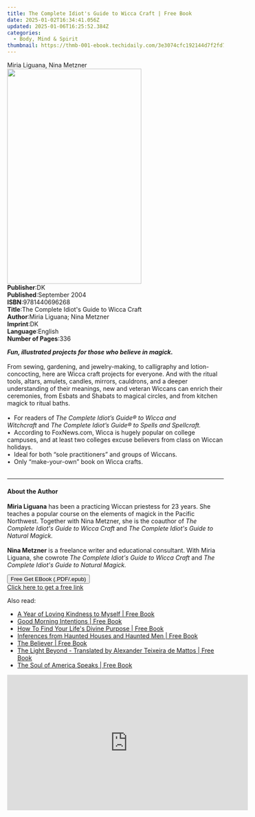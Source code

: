 ```yaml
---
title: The Complete Idiot's Guide to Wicca Craft | Free Book
date: 2025-01-02T16:34:41.056Z
updated: 2025-01-06T16:25:52.384Z
categories:
  - Body, Mind & Spirit
thumbnail: https://thmb-001-ebook.techidaily.com/3e3074cfc192144d7f2fd758b620d9afe392988c17aad97e241f87fe83eadcf3.jpg
---
```

<main id="book-container">
  <div class="flex flex-col">
    <div class="book-brief flex-1 py-6 px-4 sm:p-6 md:py-10 md:px-8">
      <!-- brief-->
      <div class="book-brief-main">Miria Liguana, Nina Metzner</div>
    </div>
    <div
      class="book-meta-info flex-1 grid gap-4 col-start-1 col-end-3 row-start-1 sm:mb-6 sm:grid-cols-4 lg:gap-6 lg:col-start-2 lg:row-end-6 lg:row-span-6 lg:mb-0"
    >
      <div
        class="book-meta-info-left place-content-center mt-4 p-4 text-sm leading-6 col-start-2 col-span-2 dark:text-slate-400"
      >
        <img
          class="w-full h-500 object-cover rounded-lg sm:h-255 sm:col-span-2 lg:col-span-full"
          src="https://img-001-ebook.techidaily.com/237729b99e90e8ecbe39a7deb9156f7d813e4a4172d4e170d3fca2e722aa4db6.jpg"
          alt=""
          width="312"
          height="500"
        />
      </div>
      <div
        class="book-meta-info-right mt-2 col-start-1 row-start-2 col-span-3 self-center"
      >
        <!-- meta data  -->
        <div class="flex flex-col px-4 md:px-8">
          <div class="flex-1">
            <strong>Publisher</strong>:<span class="px-2">DK</span>
          </div>
          <div class="flex-1">
            <strong>Published</strong>:<span class="px-2">September 2004</span>
          </div>
          <div class="flex-1">
            <strong>ISBN</strong>:<span class="px-2">9781440696268</span>
          </div>
          <div class="flex-1">
            <strong>Title</strong>:<span class="px-2"
              >The Complete Idiot&#39;s Guide to Wicca Craft</span
            >
          </div>
          <div class="flex-1">
            <strong>Author</strong>:<span class="px-2"
              >Miria Liguana; Nina Metzner</span
            >
          </div>
          <div class="flex-1">
            <strong>Imprint</strong>:<span class="px-2">DK</span>
          </div>
          <div class="flex-1">
            <strong>Language</strong>:<span class="px-2">English</span>
          </div>
          <div class="flex-1">
            <strong>Number of Pages</strong>:<span class="px-2">336</span>
          </div>
        </div>
      </div>
    </div>
    <div class="book-description flex-1 py-6 px-4 sm:p-6 md:py-10 md:px-8">
      <div class="book-description-main">
        <div accordion-content="" id="description">
          <p>
            <b
              ><i
                >Fun, illustrated projects for those who believe in magick.<br /></i></b
            ><br />
            From sewing, gardening, and jewelry-making, to calligraphy and
            lotion-concocting, here are Wicca craft projects for everyone. And
            with the ritual tools, altars, amulets, candles, mirrors, cauldrons,
            and a deeper understanding of their meanings, new and veteran
            Wiccans can enrich their ceremonies, from Esbats and Shabats to
            magical circles, and from kitchen magick to ritual baths.<br /><br />
            • &nbsp;For readers of&nbsp;<i
              >The Complete Idiot’s Guide® to Wicca and Witchcraft</i
            >&nbsp;and&nbsp;<i
              >The Complete Idiot’s Guide® to Spells and Spellcraft.</i
            ><br />
            • &nbsp;According to FoxNews.com, Wicca is hugely popular on college
            campuses, and at least two colleges excuse believers from class on
            Wiccan holidays.<br />
            • &nbsp;Ideal for both “sole practitioners” and groups of
            Wiccans.<br />
            • &nbsp;Only “make-your-own” book on Wicca crafts.<br /><br />
          </p>
        </div>
        <div class="accordion-fader"></div>
      </div>
    </div>
    <div class="book-excerpts flex-1 py-6 px-4 sm:p-6 md:py-10 md:px-8">
      <!-- excerpts-->
      <div class="book-excerpts-main">
        <hr />
        <h4 class="placeholder placeholder-heading">
          <span>About the Author</span>
        </h4>
        <p>
          <b>Miria Liguana</b> has been a practicing Wiccan priestess for 23
          years. She teaches a popular course on the elements of magick in the
          Pacific Northwest. Together with Nina Metzner, she is the coauthor of
          <i>The Complete Idiot's Guide to Wicca Craft</i> and
          <i>The Complete Idiot's Guide to Natural Magick.</i><br /><br /><b
            >Nina Metzner</b
          >
          is a freelance writer and educational consultant. With Miria Liguana,
          she cowrote <i>The Complete Idiot's Guide to Wicca Craft</i> and
          <i>The Complete Idiot's Guide to Natural Magick.</i>
        </p>
      </div>
    </div>
    <div
      class="book-about-author flex-1 py-6 px-4 sm:p-6 md:py-10 md:px-8"
    ></div>
    <div class="book-free-get flex-1 py-6 px-4 sm:p-6 md:py-10 md:px-8">
      <button
        id="btn-free-get"
        class="bg-blue-500 hover:bg-blue-700 text-white font-bold py-2 px-4 rounded"
      >
        Free Get EBook (.PDF/.epub)
      </button>
      <div id="countdown-display" class="px-2 text-lg mt-2"></div>
      <a
        id="free-link"
        class="hidden bg-blue-500 hover:bg-blue-700 text-white font-bold py-2 px-4 rounded"
        href="https://www.ebooks.com/en-us/book/412159/the-complete-idiot-s-guide-to-wicca-craft/miria-liguana/"
        target="_blank"
        >Click here to get a free link</a
      >
    </div>
    <script>
      let countdownTime = 0;
      let countdownInterval = null;
      document
        .getElementById('btn-free-get')
        .addEventListener('click', startCountdown);
      function startCountdown() {
        countdownTime = new Date().getTime() + 60000 * 3;
        countdownInterval = setInterval(updateCountdown, 1000);
        document.getElementById('btn-free-get').disabled = true;
        document
          .getElementById('btn-free-get')
          .classList.add('bg-gray-500', 'cursor-not-allowed');
      }
      function updateCountdown() {
        let currentTime = new Date().getTime();
        let timeLeft = countdownTime - currentTime;
        let secondsLeft = Math.floor(timeLeft / 1000);
        document.getElementById('countdown-display').innerHTML =
          `Remaining time: ${secondsLeft} seconds.`;
        if (secondsLeft <= 0) {
          clearInterval(countdownInterval);
          document.getElementById('btn-free-get').classList.add('hidden');
          document.getElementById('free-link').classList.remove('hidden');
          document.getElementById('countdown-display').innerHTML = '';
        }
      }
    </script>
  </div>
</main>

<ins class="adsbygoogle"
      style="display:block"
      data-ad-client="ca-pub-7571918770474297"
      data-ad-slot="8358498916"
      data-ad-format="auto"
      data-full-width-responsive="true"></ins>
    

<span class="atpl-alsoreadstyle">Also read:</span>
<div><ul>
<li><a href="https://novels-ebooks.techidaily.com/210204715-9781925816334-a-year-of-loving-kindness-to-myself/"><u>A Year of Loving Kindness to Myself | Free Book</u></a></li>
<li><a href="https://novels-ebooks.techidaily.com/210204515-9781684035731-good-morning-intentions/"><u>Good Morning Intentions | Free Book</u></a></li>
<li><a href="https://novels-ebooks.techidaily.com/210206029-9780648893226-how-to-find-your-lifes-divine-purpose/"><u>How To Find Your Life's Divine Purpose | Free Book</u></a></li>
<li><a href="https://novels-ebooks.techidaily.com/210205004-9781528767637-inferences-from-haunted-houses-and-haunted-men/"><u>Inferences from Haunted Houses and Haunted Men | Free Book</u></a></li>
<li><a href="https://novels-ebooks.techidaily.com/210205218-9780826362322-the-believer/"><u>The Believer | Free Book</u></a></li>
<li><a href="https://novels-ebooks.techidaily.com/210204782-9781528767811-the-light-beyond-translated-by-alexander-teixeira-de-mattos/"><u>The Light Beyond - Translated by Alexander Teixeira de Mattos | Free Book</u></a></li>
<li><a href="https://novels-ebooks.techidaily.com/210205150-9781945252952-the-soul-of-america-speaks/"><u>The Soul of America Speaks | Free Book</u></a></li>
</ul></div>

<!-- affiliate ads begin -->
<iframe width="560" height="315" src="https://www.youtube.com/embed/rdNq2Sp031s?si=3FcJa3dQLraUDHKv" title="YouTube video player" frameborder="0" allow="accelerometer; autoplay; clipboard-write; encrypted-media; gyroscope; picture-in-picture; web-share" referrerpolicy="strict-origin-when-cross-origin" allowfullscreen></iframe>
<!-- affiliate ads end -->

